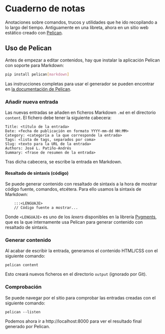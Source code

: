 # Cuaderno de notas

Anotaciones sobre comandos, trucos y utilidades que he ido recopilando a lo
largo del tiempo. Antiguamente en una libreta, ahora en un sitio web estático
creado con [Pelican](https://blog.getpelican.com/).

## Uso de Pelican

Antes de empezar a editar contenidos, hay que instalar la aplicación Pelican
con soporte para Markdown:

```bash
pip install pelican[markdown]
```

Las instrucciones completas para usar el generador se pueden encontrar en
[la documentación de Pelican](https://docs.getpelican.com/en/stable/index.html).

### Añadir nueva entrada

Las nuevas entradas se añaden en ficheros Markdown `.md` en el directorio
`content`. El fichero debe tener la siguiente cabecera:

```
Title: <título de la entrada>
Date: <fecha de publicación en formato YYYY-mm-dd HH:MM>
Category: <categoría a la que corresponde la entrada>
Tags: <lista de tags, separados por coma>
Slug: <texto para la URL de la entrada>
Authors: José L. Patiño-Andrés
Summary: <frase de resumen de la entrada>
```

Tras dicha cabecera, se escribe la entrada en Markdown.

#### Resaltado de sintaxis (código)

Se puede generar contenido con resaltado de sintaxis a la hora de mostrar
código fuente, comandos, etcétera. Para ello usamos la sintaxis de Markdown:

```
    :::<LENGUAJE>
    // Código fuente a mostrar...
```

Donde `<LENGUAJE>` es uno de los _lexers_ disponibles en la librería
[Pygments](https://pygments.org/docs/lexers/), que es la que internamente usa
Pelican para generar contenido con resaltado de sintaxis.

### Generar contenido

Al acabar de escribir la entrada, generamos el contenido HTML/CSS con el
siguiente comando:

```
pelican content
```

Esto creará nuevos ficheros en el directorio `output` (ignorado por Git).

### Comprobación

Se puede navegar por el sitio para comprobar las entradas creadas con el
siguiente comando:

```
pelican --listen
```

Podemos ahora ir a http://localhost:8000 para ver el resultado final generado
por Pelican.
